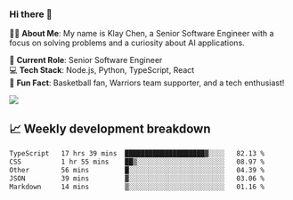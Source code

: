 ### Hi there 👋

👨‍💻 **About Me**: My name is Klay Chen, a Senior Software Engineer with a focus on solving problems and a curiosity about AI applications.

💼 **Current Role**: Senior Software Engineer  
💻 **Tech Stack**: Node.js, Python, TypeScript, React  
🏀 **Fun Fact**: Basketball fan, Warriors team supporter, and a tech enthusiast!

<img align="center" src="https://github-readme-stats.vercel.app/api?username=nameczz&show_icons=true&hide_title=true&theme=dracula" />

## 📈 Weekly development breakdown

<!--START_SECTION:waka-->

```txt
TypeScript   17 hrs 39 mins  ████████████████████▓░░░░   82.13 %
CSS          1 hr 55 mins    ██▒░░░░░░░░░░░░░░░░░░░░░░   08.97 %
Other        56 mins         █░░░░░░░░░░░░░░░░░░░░░░░░   04.39 %
JSON         39 mins         ▓░░░░░░░░░░░░░░░░░░░░░░░░   03.06 %
Markdown     14 mins         ▒░░░░░░░░░░░░░░░░░░░░░░░░   01.16 %
```

<!--END_SECTION:waka-->
